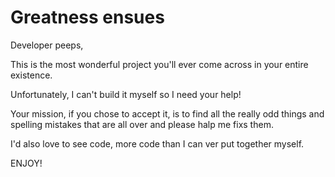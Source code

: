 # Greatness ensues

Developer peeps,

This is the most wonderful project you'll ever come across in your entire existence.

Unfortunately, I can't build it myself so I need your help!

Your mission, if you chose to accept it, is to find all the really odd things and spelling mistakes that are all over and please halp me fixs them.

I'd also love to see code, more code than I can ver put together myself.

ENJOY!
